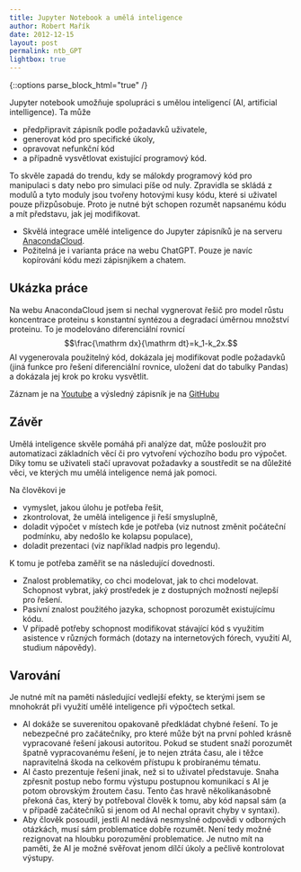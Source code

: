 ```yaml
---
title: Jupyter Notebook a umělá inteligence
author: Robert Mařík
date: 2012-12-15
layout: post
permalink: ntb_GPT
lightbox: true
---
```


{::options parse_block_html="true" /}

<style>
.prispevky img {
	float:right; 
	max-width:600px !important; 
	padding-left:10px; clear:both;
	}

h2 {clear:both;}
h3 {clear:both;}

.markdown-section code {border-style:solid; border-color:black; border-width:1px; margin:2px !important; padding:1px; clear:both;}
</style>


<div class="prispevky">


Jupyter notebook umožňuje spolupráci s umělou inteligencí (AI, artificial intelligence). Ta může

* předpřipravit zápisník podle požadavků uživatele,
* generovat kód pro specifické úkoly,
* opravovat nefunkční kód
* a případně vysvětlovat existující programový kód.

To skvěle zapadá do trendu, kdy se málokdy programový kód pro
manipulaci s daty nebo pro simulaci píše od nuly. Zpravidla se skládá
z modulů a tyto moduly jsou tvořeny hotovými kusy kódu, které si
uživatel pouze přizpůsobuje. Proto je nutné být schopen rozumět
napsanému kódu a mít představu, jak jej modifikovat.

* Skvělá integrace umělé inteligence do Jupyter zápisníků je na serveru [AnacondaCloud](https://anaconda.cloud/).
* Požitelná je i varianta práce na webu ChatGPT. Pouze je navíc kopírování kódu mezi zápisnjíkem a chatem.

## Ukázka práce

Na webu AnacondaCloud jsem si nechal vygnerovat řešič pro model růstu koncentrace proteinu s konstantní syntézou a degradací úměrnou množství proteinu. To je modelováno diferenciální rovnicí
$$\frac{\mathrm dx}{\mathrm dt}=k_1-k_2x.$$ AI vygenerovala použitelný kód, dokázala jej modifikovat podle požadavků (jiná funkce pro řešení diferenciální rovnice, uložení dat do tabulky Pandas) a dokázala jej krok po kroku vysvětlit. 

Záznam je na [Youtube](https://www.youtube.com/watch?v=blWiYEMFmDA) a výsledný zápisník je na [GitHubu](https://gist.github.com/robert-marik/b2bc755482be1b8f0d877a42a6d35a53)

## Závěr

Umělá inteligence skvěle pomáhá při analýze dat, může posloužit pro automatizaci základních věcí či pro vytvoření výchozího bodu pro výpočet. Díky tomu se uživateli stačí upravovat požadavky a soustředit se na důležité věci, ve kterých mu umělá inteligence nemá jak pomoci.

Na člověkovi je

* vymyslet, jakou úlohu je potřeba řešit,
* zkontrolovat, že umělá inteligence ji řeší smysluplně,
* doladit výpočet v místech kde je potřeba (viz nutnost změnit počáteční podmínku, aby nedošlo ke kolapsu populace),
* doladit prezentaci (viz například nadpis pro legendu).

K tomu je potřeba zaměřit se na následující dovednosti.

* Znalost problematiky, co chci modelovat, jak to chci modelovat. Schopnost vybrat, jaký prostředek je z dostupných možností nejlepší pro řešení.
* Pasivní znalost použitého jazyka, schopnost porozumět existujícímu kódu.
* V případě potřeby schopnost modifikovat stávající kód s využitím asistence v různých formách (dotazy na internetových fórech, využití AI, studium nápovědy).

## Varování

Je nutné mít na paměti následující vedlejší efekty, se kterými jsem se mnohokrát při využití umělé inteligence při výpočtech setkal. 

* AI dokáže se suverenitou opakovaně předkládat chybné řešení. To je nebezpečné pro začátečníky, pro které může být na první pohled krásně vypracované řešení jakousi autoritou. Pokud se student snaží porozumět špatně vypracovanému řešení, je to nejen ztráta času, ale i těžce napravitelná škoda na celkovém přístupu k probíranému tématu. 
* AI často prezentuje řešení jinak, než si to uživatel představuje. Snaha zpřesnit postup nebo formu výstupu postupnou komunikací s AI je potom obrovským žroutem času. Tento čas hravě několikanásobně překoná čas, který by potřeboval člověk k tomu, aby kód napsal sám (a v případě začátečníků si jenom od AI nechal opravit chyby v syntaxi).
* Aby člověk posoudil, jestli AI nedává nesmyslné odpovědi v odborných otázkách, musí sám problematice dobře rozumět. Není tedy možné rezignovat na hloubku porozumění problematice. Je nutno mít na paměti, že AI je možné svěřovat jenom dílčí úkoly a pečlivě kontrolovat výstupy. 


</div>
